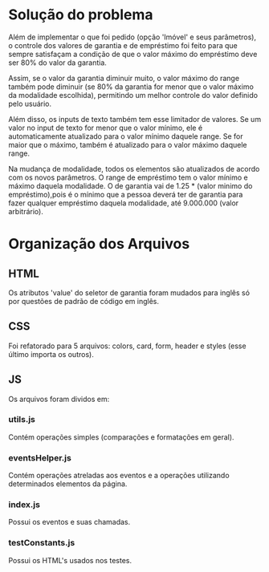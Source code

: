 # Solução do problema

Além de implementar o que foi pedido (opção 'Imóvel' e seus parâmetros), o controle dos valores de garantia e de empréstimo foi feito para que sempre satisfaçam a condição de que o valor máximo do empréstimo deve ser 80% do valor da garantia.

Assim, se o valor da garantia diminuir muito, o valor máximo do range também pode diminuir (se 80% da garantia for menor que o valor máximo da modalidade escolhida), permitindo um melhor controle do valor definido pelo usuário.

Além disso, os inputs de texto também tem esse limitador de valores. Se um valor no input de texto for menor que o valor mínimo, ele é automaticamente atualizado para o valor mínimo daquele range. Se for maior que o máximo, também é atualizado para o valor máximo daquele range.

Na mudança de modalidade, todos os elementos são atualizados de acordo com os novos parâmetros. O range de empréstimo tem o valor mínimo e máximo daquela modalidade. O de garantia vai de 1.25 * (valor minimo do empréstimo),pois é o mínimo que a pessoa deverá ter de garantia para fazer qualquer empréstimo daquela modalidade, até 9.000.000 (valor arbitrário).

# Organização dos Arquivos

## HTML

Os atributos 'value' do seletor de garantia foram mudados para inglês só por questões de padrão de código em inglês.

## CSS

Foi refatorado para 5 arquivos: colors, card, form, header e styles (esse último importa os outros).

## JS

Os arquivos foram dividos em:

### utils.js

Contém operações simples (comparações e formatações em geral).

### eventsHelper.js

Contém operações atreladas aos eventos e a operações utilizando determinados elementos da página.

### index.js

Possui os eventos e suas chamadas.

### testConstants.js

Possui os HTML's usados nos testes.
